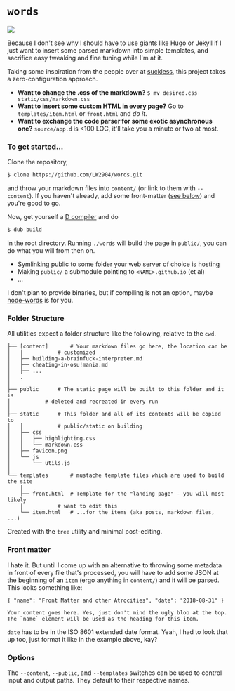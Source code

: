 # `words`

![](https://github.com/lw2904/words/workflows/build/badge.svg)

Because I don't see why I should have to use giants like Hugo or Jekyll if I just want to insert some parsed markdown into simple templates, and sacrifice easy tweaking and fine tuning while I'm at it.

Taking some inspiration from the people over at [suckless](https://suckless.org), this project takes a zero-configuration approach.

- __Want to change the .css of the markdown?__ `$ mv desired.css static/css/markdown.css`
- __Want to insert some custom HTML in every page?__ Go to `templates/item.html` or `front.html` and _do it_.
- __Want to exchange the code parser for some exotic asynchronous one?__ `source/app.d` is <100 LOC, it'll take you a minute or two at most.

### To get started...

Clone the repository,

```bash
$ clone https://github.com/LW2904/words.git
```

and throw your markdown files into `content/` (or link to them with `--content`). If you haven't already, add some front-matter ([see below](https://github.com/LW2904/words#front-matter)) and you're good to go.

Now, get yourself a [D compiler](https://wiki.dlang.org/Compilers) and do

```bash
$ dub build
```

in the root directory. Running `./words` will build the page in `public/`, you can do what you will from then on.

- Symlinking public to some folder your web server of choice is hosting
- Making `public/` a submodule pointing to `<NAME>.github.io` (et al)
- ...

I don't plan to provide binaries, but if compiling is not an option, maybe [node-words](https://github.com/LW2904/v0/tree/master/node-words) is for you.

### Folder Structure

All utilities expect a folder structure like the following, relative to the `cwd`.

```
├── [content]		# Your markdown files go here, the location can be
│   │			# customized
│   ├── building-a-brainfuck-interpreter.md
│   ├── cheating-in-osu!mania.md
│   ├── ...
│   .
│
├── public		# The static page will be built to this folder and it is
│ 			# deleted and recreated in every run
│
├── static		# This folder and all of its contents will be copied to
│   │			# public/static on building
│   ├── css
│   │   ├── highlighting.css
│   │   └── markdown.css
│   ├── favicon.png
│   └── js
│       └── utils.js
│
└── templates		# mustache template files which are used to build the site
    │
    ├── front.html	# Template for the "landing page" - you will most likely
    │			# want to edit this
    └── item.html	# ...for the items (aka posts, markdown files, ...)
```

Created with the `tree` utility and minimal post-editing.

### Front matter

I hate it. But until I come up with an alternative to throwing some metadata in front of every file that's processed, you will have to add some JSON at the beginning of an `item` (ergo anything in `content/`) and it will be parsed. This looks something like:

```
{ "name": "Front Matter and other Atrocities", "date": "2018-08-31" }

Your content goes here. Yes, just don't mind the ugly blob at the top. The `name` element will be used as the heading for this item.
```

`date` has to be in the ISO 8601 extended date format. Yeah, I had to look that up too, just format it like in the example above, kay?

### Options

The `--content`, `--public`, and `--templates` switches can be used to control input and output paths. They default to their respective names.
